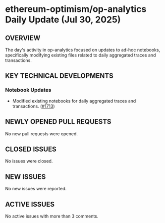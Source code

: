 # ethereum-optimism/op-analytics Daily Update (Jul 30, 2025)
## OVERVIEW 
The day's activity in op-analytics focused on updates to ad-hoc notebooks, specifically modifying existing files related to daily aggregated traces and transactions.
## KEY TECHNICAL DEVELOPMENTS

### Notebook Updates
- Modified existing notebooks for daily aggregated traces and transactions. ([#1713](https://github.com/ethereum-optimism/op-analytics/pull/1713))

## NEWLY OPENED PULL REQUESTS
No new pull requests were opened.

## CLOSED ISSUES
No issues were closed.

## NEW ISSUES
No new issues were reported.

## ACTIVE ISSUES
No active issues with more than 3 comments.